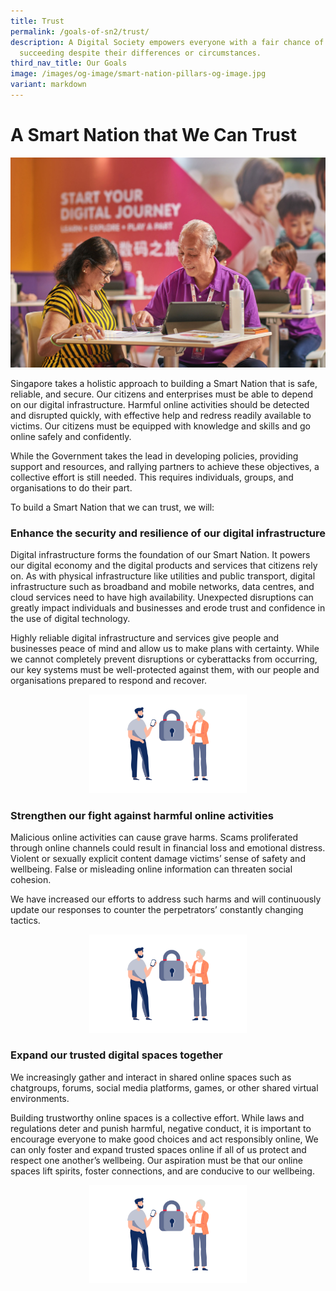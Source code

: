 ```yaml
---
title: Trust
permalink: /goals-of-sn2/trust/
description: A Digital Society empowers everyone with a fair chance of
  succeeding despite their differences or circumstances.
third_nav_title: Our Goals
image: /images/og-image/smart-nation-pillars-og-image.jpg
variant: markdown
---
```

# A Smart Nation that We Can Trust

![A Smart Nation that We Can Trust](/images/Goals/sntrust01.jpg)

Singapore takes a holistic approach to building a Smart Nation that is safe, reliable, and secure. Our citizens and enterprises must be able to depend on our digital infrastructure. Harmful online activities should be detected and disrupted quickly, with effective help and redress readily available to victims. Our citizens must be equipped with knowledge and skills and go online safely and confidently.

While the Government takes the lead in developing policies, providing support and resources, and rallying partners to achieve these objectives, a collective effort is still needed. This requires individuals, groups, and organisations to do their part.

To build a Smart Nation that we can trust, we will:

### Enhance the security and resilience of our digital infrastructure

Digital infrastructure forms the foundation of our Smart Nation. It powers our digital economy and the digital products and services that citizens rely on. As with physical infrastructure like utilities and public transport, digital infrastructure such as broadband and mobile networks, data centres, and cloud services need to have high availability. Unexpected disruptions can greatly impact individuals and businesses and erode trust and confidence in the use of digital technology.

Highly reliable digital infrastructure and services give people and businesses peace of mind and allow us to make plans with certainty. While we cannot completely prevent disruptions or cyberattacks from occurring, our key systems must be well-protected against them, with our people and organisations prepared to respond and recover.

<center><div style="width:50%"><img src="/images/abt-smart-nation/goals_trust2.png" alt="Strengthen our fight against harmful online activities"></div></center>

### Strengthen our fight against harmful online activities

Malicious online activities can cause grave harms. Scams proliferated through online channels could result in financial loss and emotional distress. Violent or sexually explicit content damage victims’ sense of safety and wellbeing. False or misleading online information can threaten social cohesion.

We have increased our efforts to address such harms and will continuously update our responses to counter the perpetrators’ constantly changing tactics.

<center><div style="width:50%"><img src="/images/abt-smart-nation/goals_trust2.png" alt="Strengthen our fight against harmful online activities"></div></center>

### Expand our trusted digital spaces together

We increasingly gather and interact in shared online spaces such as chatgroups, forums, social media platforms, games, or other shared virtual environments.

Building trustworthy online spaces is a collective effort. While laws and regulations deter and punish harmful, negative conduct, it is important to encourage everyone to make good choices and act responsibly online, We can only foster and expand trusted spaces online if all of us protect and respect one another’s wellbeing. Our aspiration must be that our online spaces lift spirits, foster connections, and are conducive to our wellbeing.

<center><div style="width:50%"><img src="/images/abt-smart-nation/goals_trust2.png" alt="Strengthen our fight against harmful online activities"></div></center>